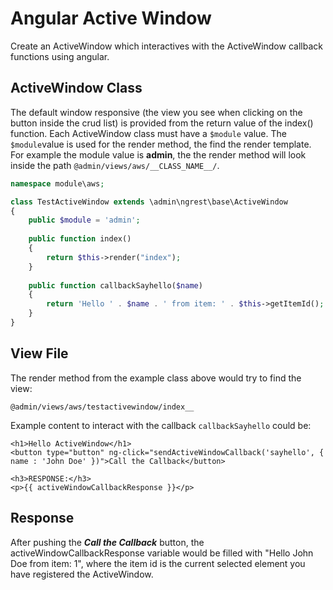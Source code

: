 Angular Active Window
==============

Create an ActiveWindow which interactives with the ActiveWindow callback functions using angular.

ActiveWindow Class
-------------------
The default window responsive (the view you see when clicking on the button inside the crud list) is provided from the return value of the index() function.
Each ActiveWindow class must have a `$module` value. The `$module`value is used for the render method, the find the render template. For example the module value is __admin__, the the render method will look inside the path `@admin/views/aws/__CLASS_NAME__/`.

```php
namespace module\aws;

class TestActiveWindow extends \admin\ngrest\base\ActiveWindow
{
    public $module = 'admin';
    
    public function index()
    {
        return $this->render("index");
    }
    
    public function callbackSayhello($name)
    {
        return 'Hello ' . $name . ' from item: ' . $this->getItemId();
    }
}
```

View File
----------
The render method from the example class above would try to find the view:

`@admin/views/aws/testactivewindow/index__`

Example content to interact with the callback `callbackSayhello` could be:

```
<h1>Hello ActiveWindow</h1>
<button type="button" ng-click="sendActiveWindowCallback('sayhello', { name : 'John Doe' })">Call the Callback</button>

<h3>RESPONSE:</h3>
<p>{{ activeWindowCallbackResponse }}</p>
```

Response
------------
After pushing the ***Call the Callback*** button, the activeWindowCallbackResponse variable would be filled with "Hello John Doe from item: 1", where the item id is the current selected element you have registered the ActiveWindow.